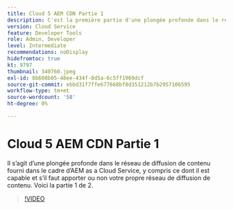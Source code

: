 ```yaml
---
title: Cloud 5 AEM CDN Partie 1
description: C'est la première partie d'une plongée profonde dans le réseau de diffusion de contenu d'AEM as a Cloud Service.
version: Cloud Service
feature: Developer Tools
role: Admin, Developer
level: Intermediate
recommendations: noDisplay
hidefromtoc: true
kt: 9797
thumbnail: 340760.jpeg
exl-id: 8b608b05-48ee-434f-8d5a-6c5ff1969dcf
source-git-commit: ebbd31f7ffe677668bf8d351212b7b2957106595
workflow-type: tm+mt
source-wordcount: '58'
ht-degree: 0%

---
```


# Cloud 5 AEM CDN Partie 1

Il s’agit d’une plongée profonde dans le réseau de diffusion de contenu fourni dans le cadre d’AEM as a Cloud Service, y compris ce dont il est capable et s’il faut apporter ou non votre propre réseau de diffusion de contenu. Voici la partie 1 de 2.

>[!VIDEO](https://video.tv.adobe.com/v/340760/?quality=12&learn=on)
